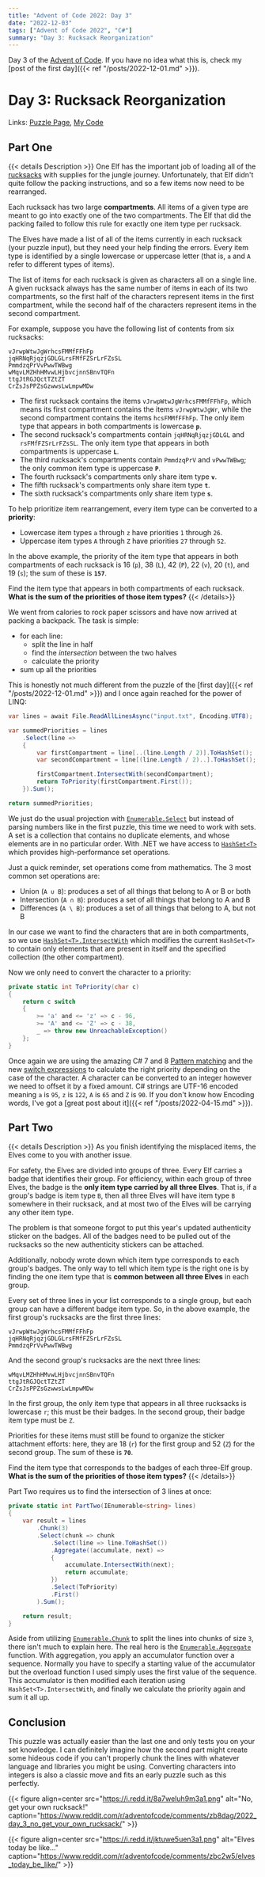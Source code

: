 ```yaml
---
title: "Advent of Code 2022: Day 3"
date: "2022-12-03"
tags: ["Advent of Code 2022", "C#"]
summary: "Day 3: Rucksack Reorganization"
---
```


Day 3 of the [Advent of Code](https://adventofcode.com). If you have no idea what this is, check my [post of the first day]({{< ref "/posts/2022-12-01.md" >}}).

# Day 3: Rucksack Reorganization

Links: [Puzzle Page](https://adventofcode.com/2022/day/3), [My Code](https://github.com/erri120/advent-of-code-2022/tree/master/day-3)

## Part One

{{< details Description >}}
One Elf has the important job of loading all of the [rucksacks](https://en.wikipedia.org/wiki/Rucksack) with supplies for the jungle journey. Unfortunately, that Elf didn't quite follow the packing instructions, and so a few items now need to be rearranged.

Each rucksack has two large **compartments**. All items of a given type are meant to go into exactly one of the two compartments. The Elf that did the packing failed to follow this rule for exactly one item type per rucksack.

The Elves have made a list of all of the items currently in each rucksack (your puzzle input), but they need your help finding the errors. Every item type is identified by a single lowercase or uppercase letter (that is, `a` and `A` refer to different types of items).

The list of items for each rucksack is given as characters all on a single line. A given rucksack always has the same number of items in each of its two compartments, so the first half of the characters represent items in the first compartment, while the second half of the characters represent items in the second compartment.

For example, suppose you have the following list of contents from six rucksacks:

```text
vJrwpWtwJgWrhcsFMMfFFhFp
jqHRNqRjqzjGDLGLrsFMfFZSrLrFZsSL
PmmdzqPrVvPwwTWBwg
wMqvLMZHhHMvwLHjbvcjnnSBnvTQFn
ttgJtRGJQctTZtZT
CrZsJsPPZsGzwwsLwLmpwMDw
```

- The first rucksack contains the items `vJrwpWtwJgWrhcsFMMfFFhFp`, which means its first compartment contains the items `vJrwpWtwJgWr`, while the second compartment contains the items `hcsFMMfFFhFp`. The only item type that appears in both compartments is lowercase **`p`**.
- The second rucksack's compartments contain `jqHRNqRjqzjGDLGL` and `rsFMfFZSrLrFZsSL`. The only item type that appears in both compartments is uppercase **`L`**.
- The third rucksack's compartments contain `PmmdzqPrV` and `vPwwTWBwg`; the only common item type is uppercase **`P`**.
- The fourth rucksack's compartments only share item type **`v`**.
- The fifth rucksack's compartments only share item type **`t`**.
- The sixth rucksack's compartments only share item type **`s`**.

To help prioritize item rearrangement, every item type can be converted to a **priority**:

- Lowercase item types `a` through `z` have priorities `1` through `26`.
- Uppercase item types `A` through `Z` have priorities `27` through `52`.

In the above example, the priority of the item type that appears in both compartments of each rucksack is 16 (`p`), 38 (`L`), 42 (`P`), 22 (`v`), 20 (`t`), and 19 (`s`); the sum of these is **`157`**.

Find the item type that appears in both compartments of each rucksack. **What is the sum of the priorities of those item types?**
{{< /details>}}

We went from calories to rock paper scissors and have now arrived at packing a backpack. The task is simple:

- for each line:
    - split the line in half
    - find the _intersection_ between the two halves
    - calculate the priority
- sum up all the priorities

This is honestly not much different from the puzzle of the [first day]({{< ref "/posts/2022-12-01.md" >}}) and I once again reached for the power of LINQ:

```csharp
var lines = await File.ReadAllLinesAsync("input.txt", Encoding.UTF8);

var summedPriorities = lines
    .Select(line =>
    {
        var firstCompartment = line[..(line.Length / 2)].ToHashSet();
        var secondCompartment = line[(line.Length / 2)..].ToHashSet();

        firstCompartment.IntersectWith(secondCompartment);
        return ToPriority(firstCompartment.First());
    }).Sum();

return summedPriorities;
```

We just do the usual projection with [`Enumerable.Select`](https://learn.microsoft.com/en-us/dotnet/api/system.linq.enumerable.select) but instead of parsing numbers like in the first puzzle, this time we need to work with sets. A set is a collection that contains no duplicate elements, and whose elements are in no particular order. With .NET we have access to [`HashSet<T>`](https://learn.microsoft.com/en-us/dotnet/api/system.collections.generic.hashset-1) which provides high-performance set operations.

Just a quick reminder, set operations come from mathematics. The 3 most common set operations are:

- Union (`A ∪ B`): produces a set of all things that belong to A or B or both
- Intersection (`A ∩ B`): produces a set of all things that belong to A and B
- Differences (`A \ B`): produces a set of all things that belong to A, but not B

In our case we want to find the characters that are in both compartments, so we use [`HashSet<T>.IntersectWith`](https://learn.microsoft.com/en-us/dotnet/api/system.collections.generic.hashset-1.intersectwith) which modifies the current `HashSet<T>` to contain only elements that are present in itself and the specified collection (the other compartment).

Now we only need to convert the character to a priority:

```csharp
private static int ToPriority(char c)
{
    return c switch
    {
        >= 'a' and <= 'z' => c - 96,
        >= 'A' and <= 'Z' => c - 38,
        _ => throw new UnreachableException()
    };
}
```

Once again we are using the amazing C# 7 and 8 [Pattern matching](https://learn.microsoft.com/en-US/dotnet/csharp/language-reference/operators/patterns) and the new [switch expressions](https://learn.microsoft.com/en-US/dotnet/csharp/language-reference/operators/switch-expression) to calculate the right priority depending on the case of the character. A character can be converted to an integer however we need to offset it by a fixed amount. C# strings are UTF-16 encoded meaning `a` is `95`, `z` is `122`, `A` is `65` and `Z` is `90`. If you don't know how Encoding words, I've got a [great post about it]({{< ref "/posts/2022-04-15.md" >}}).

## Part Two

{{< details Description >}}
As you finish identifying the misplaced items, the Elves come to you with another issue.

For safety, the Elves are divided into groups of three. Every Elf carries a badge that identifies their group. For efficiency, within each group of three Elves, the badge is the **only item type carried by all three Elves**. That is, if a group's badge is item type `B`, then all three Elves will have item type `B` somewhere in their rucksack, and at most two of the Elves will be carrying any other item type.

The problem is that someone forgot to put this year's updated authenticity sticker on the badges. All of the badges need to be pulled out of the rucksacks so the new authenticity stickers can be attached.

Additionally, nobody wrote down which item type corresponds to each group's badges. The only way to tell which item type is the right one is by finding the one item type that is **common between all three Elves** in each group.

Every set of three lines in your list corresponds to a single group, but each group can have a different badge item type. So, in the above example, the first group's rucksacks are the first three lines:

```
vJrwpWtwJgWrhcsFMMfFFhFp
jqHRNqRjqzjGDLGLrsFMfFZSrLrFZsSL
PmmdzqPrVvPwwTWBwg
```

And the second group's rucksacks are the next three lines:

```
wMqvLMZHhHMvwLHjbvcjnnSBnvTQFn
ttgJtRGJQctTZtZT
CrZsJsPPZsGzwwsLwLmpwMDw
```

In the first group, the only item type that appears in all three rucksacks is lowercase `r`; this must be their badges. In the second group, their badge item type must be `Z`.

Priorities for these items must still be found to organize the sticker attachment efforts: here, they are 18 (`r`) for the first group and 52 (`Z`) for the second group. The sum of these is **`70`**.

Find the item type that corresponds to the badges of each three-Elf group. **What is the sum of the priorities of those item types?**
{{< /details>}}

Part Two requires us to find the intersection of 3 lines at once:

```csharp
private static int PartTwo(IEnumerable<string> lines)
{
    var result = lines
        .Chunk(3)
        .Select(chunk => chunk
            .Select(line => line.ToHashSet())
            .Aggregate((accumulate, next) =>
            {
                accumulate.IntersectWith(next);
                return accumulate;
            })
            .Select(ToPriority)
            .First()
        ).Sum();

    return result;
}
```

Aside from utilizing [`Enumerable.Chunk`](https://learn.microsoft.com/en-us/dotnet/api/system.linq.enumerable.chunk) to split the lines into chunks of size `3`, there isn't much to explain here. The real hero is the [`Enumerable.Aggregate`](https://learn.microsoft.com/en-us/dotnet/api/system.linq.enumerable.aggregate) function. With aggregation, you apply an accumulator function over a sequence. Normally you have to specify a starting value of the accumulator but the overload function I used simply uses the first value of the sequence. This accumulator is then modified each iteration using `HashSet<T>.IntersectWith`, and finally we calculate the priority again and sum it all up.

## Conclusion

This puzzle was actually easier than the last one and only tests you on your set knowledge. I can definitely imagine how the second part might create some hideous code if you can't properly chunk the lines with whatever language and libraries you might be using. Converting characters into integers is also a classic move and fits an early puzzle such as this perfectly.

{{< figure align=center src="https://i.redd.it/8a7weluh9m3a1.png" alt="No, get your own rucksack!" caption="https://www.reddit.com/r/adventofcode/comments/zb8dag/2022_day_3_no_get_your_own_rucksack/" >}}

{{< figure align=center src="https://i.redd.it/jktuwe5uen3a1.png" alt="Elves today be like..." caption="https://www.reddit.com/r/adventofcode/comments/zbc2w5/elves_today_be_like/" >}}
